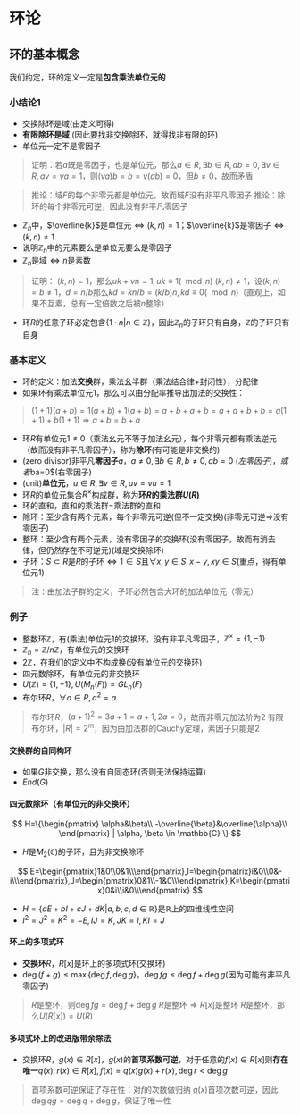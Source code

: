 # 环论

## 环的基本概念

我们约定，环的定义一定是**包含乘法单位元的**

### 小结论1

+ 交换除环是域(由定义可得)
+ **有限除环是域** (因此要找非交换除环，就得找非有限的环)
+ 单位元一定不是零因子

> 证明：若$a$既是零因子，也是单位元，那么$a\in R, \exists b \in R, ab=0, \exists v \in R, av=va=1$，则$(va)b=b=v(ab)=0$，但$b \neq 0$，故而矛盾

> 推论：域$F$的每个非零元都是单位元，故而域$F$没有非平凡零因子
> 推论：除环的每个非零元可逆，因此没有非平凡零因子

+ $\mathbb{Z}_n$中，$\overline{k}$是单位元$\iff (k,n)=1$；$\overline{k}$是零因子$\iff (k,n)\neq 1$
+ 说明$\mathbb{Z}_n$中的元素要么是单位元要么是零因子
+ $\mathbb{Z}_n$是域$\iff n$是素数

> 证明：
> $(k,n)=1$，那么$uk+vn=1,uk\equiv1(\mod n)$
> $(k,n)\neq 1$，设$(k,n)=b\neq 1$，$d=n/b$那么$kd=kn/b=(k/b)n,kd\equiv 0 (\mod n)$（直观上，如果不互素，总有一定倍数之后被$n$整除）

+ 环$R$的任意子环必定包含$\{1\cdot n|n\in \mathbb{Z}\}$，因此$\mathbb{Z}_n$的子环只有自身，$\mathbb{Z}$的子环只有自身

### 基本定义

+ 环的定义：加法**交换**群，乘法幺半群（乘法结合律+封闭性），分配律
+ 如果环有乘法单位元$1$，那么可以由分配率推导出加法的交换性：

> $(1+1)(a+b)=1(a+b)+1(a+b)=a+b+a+b=a+a+b+b=a(1+1)+b(1+1) \Rightarrow a+b=b+a$

+ 环$R$有单位元$1\neq0$（乘法幺元不等于加法幺元），每个非零元都有乘法逆元（故而没有非平凡零因子），称为**除环**(有可能是非交换的)
+ (zero divisor)非平凡**零因子**$a$，$a\neq 0, \exists b \in R,b\neq 0, ab=0$ $(左零因子)，或者$ba=0$(右零因子)
+ (unit)**单位元**，$u \in R, \exists v\in R,uv=vu=1$
+ 环$R$的单位元集合$R^{×}$构成群，称为**环$R$的乘法群$U(R)$**
+ 环的直和，直和的乘法群=乘法群的直和
+ 除环：至少含有两个元素，每个非零元可逆(但不一定交换)(非零元可逆$\Rightarrow$没有零因子)
+ 整环：至少含有两个元素，没有零因子的交换环(没有零因子，故而有消去律，但仍然存在不可逆元)(域是交换除环)
+ 子环：$S\subset R$是$R$的子环$\iff 1\in S$且$\forall x,y \in S, x-y,xy \in S$(重点，得有单位元1)

> 注：由加法子群的定义，子环必然包含大环的加法单位元（零元）

### 例子

+ 整数环$\mathbb{Z}$，有(乘法)单位元$1$的交换环，没有非平凡零因子，$\mathbb{Z}^{×}=\{1,-1\}$
+ $\mathbb{Z}_n=\mathbb{Z}/n\mathbb{Z}$，有单位元的交换环
+ $2\mathbb{Z}$，在我们的定义中不构成换(没有单位元的交换环)
+ 四元数除环，有单位元的非交换环
+ $U(\mathbb{Z})=\{1,-1\}, U(M_n(F))=GL_n(F)$
+ 布尔环$R$，$\forall a \in R, a^2=a$

> 布尔环$R$，$(a+1)^2=3a+1=a+1,2a=0$，故而非零元加法阶为2
> 有限布尔环，$|R|=2^m$，因为由加法群的Cauchy定理，素因子只能是2

#### 交换群的自同构环

+ 如果$G$非交换，那么没有自同态环(否则无法保持运算)
+ $End (G)$

#### 四元数除环（有单位元的非交换环）

$$
H=\{\begin{pmatrix}
\alpha&\beta\\
-\overline{\beta}&\overline{\alpha}\\
\end{pmatrix} | \alpha, \beta \in \mathbb{C} \}
$$

+ $H$是$M_2(\mathbb{C})$的子环，且为非交换除环

$$
E=\begin{pmatrix}1&0\\0&1\\\end{pmatrix},I=\begin{pmatrix}i&0\\0&-i\\\end{pmatrix},J=\begin{pmatrix}0&1\\-1&0\\\end{pmatrix},K=\begin{pmatrix}0&i\\i&0\\\end{pmatrix}
$$

+ $H=\{aE+bI+cJ+dK|a,b,c,d \in \mathbb{R}\}$是$\mathbb{R}$上的四维线性空间
+ $I^2=J^2=K^2=-E,IJ=K,JK=I,KI=J$

#### 环上的多项式环

+ **交换环**$R$，$R[x]$是环上的多项式环(交换环)
+ $\deg (f+g)\leq \max \{ \deg f, \deg g\}$，$\deg{fg}\leq \deg f + \deg g$(因为可能有非平凡零因子)

> $R$是整环，则$\deg{fg}= \deg f + \deg g$
> $R$是整环$\Rightarrow R[x]$是整环
> $R$是整环，那么$U(R[x])=U(R)$

#### 多项式环上的改进版带余除法

+ 交换环$R$，$g(x)\in R[x]$，$g(x)$的**首项系数可逆**，对于任意的$f(x)\in R[x]$则**存在唯一**$q(x),r(x)\in R[x],f(x)=q(x)g(x)+r(x), \deg r <\deg g$ 

> 首项系数可逆保证了存在性：对$f$的次数做归纳
> $g(x)$首项次数可逆，因此$\deg qg=\deg q+\deg g$，保证了唯一性
